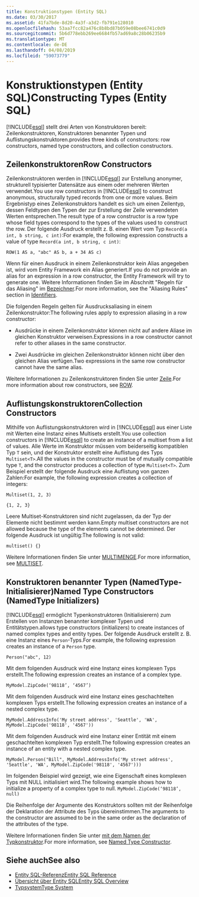 ```yaml
---
title: Konstruktionstypen (Entity SQL)
ms.date: 03/30/2017
ms.assetid: 41fa7bde-8d20-4a3f-a3d2-fb791e128010
ms.openlocfilehash: 53aa7fcc82a476c8b8bd87b059e08bee6741c0d9
ms.sourcegitcommit: 5b6d778ebb269ee6684fb57ad69a8c28b06235b9
ms.translationtype: MT
ms.contentlocale: de-DE
ms.lasthandoff: 04/08/2019
ms.locfileid: "59073779"
---
```

# <a name="constructing-types-entity-sql"></a><span data-ttu-id="27b1f-102">Konstruktionstypen (Entity SQL)</span><span class="sxs-lookup"><span data-stu-id="27b1f-102">Constructing Types (Entity SQL)</span></span>
[!INCLUDE[esql](../../../../../../includes/esql-md.md)] <span data-ttu-id="27b1f-103">stellt drei Arten von Konstruktoren bereit: Zeilenkonstruktoren, Konstruktoren benannter Typen und Auflistungskonstruktoren.</span><span class="sxs-lookup"><span data-stu-id="27b1f-103">provides three kinds of constructors: row constructors, named type constructors, and collection constructors.</span></span>  
  
## <a name="row-constructors"></a><span data-ttu-id="27b1f-104">Zeilenkonstruktoren</span><span class="sxs-lookup"><span data-stu-id="27b1f-104">Row Constructors</span></span>  
 <span data-ttu-id="27b1f-105">Zeilenkonstruktoren werden in [!INCLUDE[esql](../../../../../../includes/esql-md.md)] zur Erstellung anonymer, strukturell typisierter Datensätze aus einem oder mehreren Werten verwendet.</span><span class="sxs-lookup"><span data-stu-id="27b1f-105">You use row constructors in [!INCLUDE[esql](../../../../../../includes/esql-md.md)] to construct anonymous, structurally typed records from one or more values.</span></span> <span data-ttu-id="27b1f-106">Beim Ergebnistyp eines Zeilenkonstruktors handelt es sich um einen Zeilentyp, dessen Feldtypen den Typen der zur Erstellung der Zeile verwendeten Werten entsprechen.</span><span class="sxs-lookup"><span data-stu-id="27b1f-106">The result type of a row constructor is a row type whose field types correspond to the types of the values used to construct the row.</span></span> <span data-ttu-id="27b1f-107">Der folgende Ausdruck erstellt z. B. einen Wert vom Typ `Record(a int, b string, c int)`:</span><span class="sxs-lookup"><span data-stu-id="27b1f-107">For example, the following expression constructs a value of type `Record(a int, b string, c int)`:</span></span>  
  
 `ROW(1 AS a, "abc" AS b, a + 34 AS c)`  
  
 <span data-ttu-id="27b1f-108">Wenn für einen Ausdruck in einem Zeilenkonstruktor kein Alias angegeben ist, wird vom Entity Framework ein Alias generiert.</span><span class="sxs-lookup"><span data-stu-id="27b1f-108">If you do not provide an alias for an expression in a row constructor, the Entity Framework will try to generate one.</span></span> <span data-ttu-id="27b1f-109">Weitere Informationen finden Sie im Abschnitt "Regeln für das Aliasing" im [Bezeichner](../../../../../../docs/framework/data/adonet/ef/language-reference/identifiers-entity-sql.md).</span><span class="sxs-lookup"><span data-stu-id="27b1f-109">For more information, see the "Aliasing Rules" section in [Identifiers](../../../../../../docs/framework/data/adonet/ef/language-reference/identifiers-entity-sql.md).</span></span>  
  
 <span data-ttu-id="27b1f-110">Die folgenden Regeln gelten für Ausdrucksaliasing in einem Zeilenkonstruktor:</span><span class="sxs-lookup"><span data-stu-id="27b1f-110">The following rules apply to expression aliasing in a row constructor:</span></span>  
  
-   <span data-ttu-id="27b1f-111">Ausdrücke in einem Zeilenkonstruktor können nicht auf andere Aliase im gleichen Konstruktor verweisen.</span><span class="sxs-lookup"><span data-stu-id="27b1f-111">Expressions in a row constructor cannot refer to other aliases in the same constructor.</span></span>  
  
-   <span data-ttu-id="27b1f-112">Zwei Ausdrücke im gleichen Zeilenkonstruktor können nicht über den gleichen Alias verfügen.</span><span class="sxs-lookup"><span data-stu-id="27b1f-112">Two expressions in the same row constructor cannot have the same alias.</span></span>  
  
 <span data-ttu-id="27b1f-113">Weitere Informationen zu Zeilenkonstruktoren finden Sie unter [Zeile](../../../../../../docs/framework/data/adonet/ef/language-reference/row-entity-sql.md).</span><span class="sxs-lookup"><span data-stu-id="27b1f-113">For more information about row constructors, see [ROW](../../../../../../docs/framework/data/adonet/ef/language-reference/row-entity-sql.md).</span></span>  
  
## <a name="collection-constructors"></a><span data-ttu-id="27b1f-114">Auflistungskonstruktoren</span><span class="sxs-lookup"><span data-stu-id="27b1f-114">Collection Constructors</span></span>  
 <span data-ttu-id="27b1f-115">Mithilfe von Auflistungskonstruktoren wird in [!INCLUDE[esql](../../../../../../includes/esql-md.md)] aus einer Liste mit Werten eine Instanz eines Multisets erstellt.</span><span class="sxs-lookup"><span data-stu-id="27b1f-115">You use collection constructors in [!INCLUDE[esql](../../../../../../includes/esql-md.md)] to create an instance of a multiset from a list of values.</span></span> <span data-ttu-id="27b1f-116">Alle Werte im Konstruktor müssen vom beiderseitig kompatiblen Typ `T` sein, und der Konstruktor erstellt eine Auflistung des Typs `Multiset<T>`.</span><span class="sxs-lookup"><span data-stu-id="27b1f-116">All the values in the constructor must be of mutually compatible type `T`, and the constructor produces a collection of type `Multiset<T>`.</span></span> <span data-ttu-id="27b1f-117">Zum Beispiel erstellt der folgende Ausdruck eine Auflistung von ganzen Zahlen:</span><span class="sxs-lookup"><span data-stu-id="27b1f-117">For example, the following expression creates a collection of integers:</span></span>  
  
 `Multiset(1, 2, 3)`  
  
 `{1, 2, 3}`  
  
 <span data-ttu-id="27b1f-118">Leere Multiset-Konstruktoren sind nicht zugelassen, da der Typ der Elemente nicht bestimmt werden kann.</span><span class="sxs-lookup"><span data-stu-id="27b1f-118">Empty multiset constructors are not allowed because the type of the elements cannot be determined.</span></span> <span data-ttu-id="27b1f-119">Der folgende Ausdruck ist ungültig:</span><span class="sxs-lookup"><span data-stu-id="27b1f-119">The following is not valid:</span></span>  
  
 `multiset() {}`  
  
 <span data-ttu-id="27b1f-120">Weitere Informationen finden Sie unter [MULTIMENGE](../../../../../../docs/framework/data/adonet/ef/language-reference/multiset-entity-sql.md).</span><span class="sxs-lookup"><span data-stu-id="27b1f-120">For more information, see [MULTISET](../../../../../../docs/framework/data/adonet/ef/language-reference/multiset-entity-sql.md).</span></span>  
  
## <a name="named-type-constructors-namedtype-initializers"></a><span data-ttu-id="27b1f-121">Konstruktoren benannter Typen (NamedType-Initialisierer)</span><span class="sxs-lookup"><span data-stu-id="27b1f-121">Named Type Constructors (NamedType Initializers)</span></span>  
 [!INCLUDE[esql](../../../../../../includes/esql-md.md)] <span data-ttu-id="27b1f-122">ermöglicht Typenkonstruktoren (Initialisierern) zum Erstellen von Instanzen benannter komplexer Typen und Entitätstypen.</span><span class="sxs-lookup"><span data-stu-id="27b1f-122">allows type constructors (initializers) to create instances of named complex types and entity types.</span></span> <span data-ttu-id="27b1f-123">Der folgende Ausdruck erstellt z. B. eine Instanz eines `Person`-Typs.</span><span class="sxs-lookup"><span data-stu-id="27b1f-123">For example, the following expression creates an instance of a `Person` type.</span></span>  
  
 `Person("abc", 12)`  
  
 <span data-ttu-id="27b1f-124">Mit dem folgenden Ausdruck wird eine Instanz eines komplexen Typs erstellt.</span><span class="sxs-lookup"><span data-stu-id="27b1f-124">The following expression creates an instance of a complex type.</span></span>  
  
 `MyModel.ZipCode(‘98118’, ‘4567’)`  
  
 <span data-ttu-id="27b1f-125">Mit dem folgenden Ausdruck wird eine Instanz eines geschachtelten komplexen Typs erstellt.</span><span class="sxs-lookup"><span data-stu-id="27b1f-125">The following expression creates an instance of a nested complex type.</span></span>  
  
 `MyModel.AddressInfo('My street address', 'Seattle', 'WA', MyModel.ZipCode('98118', '4567'))`  
  
 <span data-ttu-id="27b1f-126">Mit dem folgenden Ausdruck wird eine Instanz einer Entität mit einem geschachtelten komplexen Typ erstellt.</span><span class="sxs-lookup"><span data-stu-id="27b1f-126">The following expression creates an instance of an entity with a nested complex type.</span></span>  
  
 `MyModel.Person("Bill", MyModel.AddressInfo('My street address', 'Seattle', 'WA', MyModel.ZipCode('98118', '4567')))`  
  
 <span data-ttu-id="27b1f-127">Im folgenden Beispiel wird gezeigt, wie eine Eigenschaft eines komplexen Typs mit NULL initialisiert wird.</span><span class="sxs-lookup"><span data-stu-id="27b1f-127">The following example shows how to initialize a property of a complex type to null.</span></span> `MyModel.ZipCode(‘98118’, null)`  
  
 <span data-ttu-id="27b1f-128">Die Reihenfolge der Argumente des Konstruktors sollten mit der Reihenfolge der Deklaration der Attribute des Typs übereinstimmen.</span><span class="sxs-lookup"><span data-stu-id="27b1f-128">The arguments to the constructor are assumed to be in the same order as the declaration of the attributes of the type.</span></span>  
  
 <span data-ttu-id="27b1f-129">Weitere Informationen finden Sie unter [mit dem Namen der Typkonstruktor](../../../../../../docs/framework/data/adonet/ef/language-reference/named-type-constructor-entity-sql.md).</span><span class="sxs-lookup"><span data-stu-id="27b1f-129">For more information, see [Named Type Constructor](../../../../../../docs/framework/data/adonet/ef/language-reference/named-type-constructor-entity-sql.md).</span></span>  
  
## <a name="see-also"></a><span data-ttu-id="27b1f-130">Siehe auch</span><span class="sxs-lookup"><span data-stu-id="27b1f-130">See also</span></span>

- [<span data-ttu-id="27b1f-131">Entity SQL-Referenz</span><span class="sxs-lookup"><span data-stu-id="27b1f-131">Entity SQL Reference</span></span>](../../../../../../docs/framework/data/adonet/ef/language-reference/entity-sql-reference.md)
- [<span data-ttu-id="27b1f-132">Übersicht über Entity SQL</span><span class="sxs-lookup"><span data-stu-id="27b1f-132">Entity SQL Overview</span></span>](../../../../../../docs/framework/data/adonet/ef/language-reference/entity-sql-overview.md)
- [<span data-ttu-id="27b1f-133">Typsystem</span><span class="sxs-lookup"><span data-stu-id="27b1f-133">Type System</span></span>](../../../../../../docs/framework/data/adonet/ef/language-reference/type-system-entity-sql.md)
